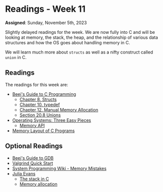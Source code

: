 # Readings - Week 11

**Assigned**: Sunday, November 5th, 2023

Slightly delayed readings for the week.  We are now fully into C and will be looking at memory, the stack, the heap, and the relationship of various data structures and how the OS goes about handling memory in C.

We will learn much more about `structs` as well as a nifty construct called `union` in C.  

## Readings

The readings for this week are:

* [Beej's Guide to C Programming](https://beej.us/guide/bgc/html/index-wide.html)
   * [Chapter 8. Structs](https://beej.us/guide/bgc/html/index-wide.html#structs)
   * [Chapter 10. typedef](https://beej.us/guide/bgc/html/index-wide.html#typedef-making-new-types)
   * [Chapter 12. Manual Memory Allocation](https://beej.us/guide/bgc/html/index-wide.html#manual-memory-allocation)
   * [Section 20.8 Unions](https://beej.us/guide/bgc/html/index-wide.html#unions)
* [Operating Systems: Three Easy Pieces](http://pages.cs.wisc.edu/~remzi/OSTEP/)
   * [Memory API](http://pages.cs.wisc.edu/~remzi/OSTEP/vm-api.pdf)
* [Memory Layout of C Programs](https://www.geeksforgeeks.org/memory-layout-of-c-program/)

## Optional Readings

* [Beej's Guide to GDB](https://beej.us/guide/bggdb/)
* [Valgrind Quick Start](http://valgrind.org/docs/manual/quick-start.html)
* [System Programming Wiki - Memory Mistakes](https://github.com/angrave/SystemProgramming/wiki/C-Programming%2C-Part-3%3A-Common-Gotchas#memory-mistakes)
* [Julia Evans](https://jvns.ca/)
   * [The stack in C](https://drawings.jvns.ca/stack/)
   * [Memory allocation](https://drawings.jvns.ca/malloc/) 
